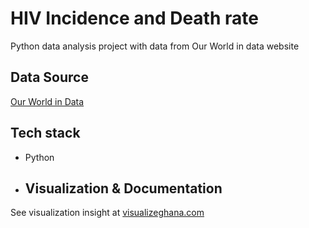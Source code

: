 # HIV Incidence and Death rate
Python data analysis project with data from Our World in data website
## Data Source
[Our World in Data](https://ourworldindata.org/)
## Tech stack
- Python
- ## Visualization & Documentation
See visualization insight at [visualizeghana.com]((https://visualizeghana.com/2024/01/hiv-in-ghana.html)https://visualizeghana.com/2024/01/hiv-in-ghana.html)
